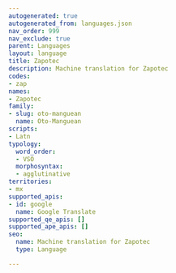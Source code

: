 ```yaml
---
autogenerated: true
autogenerated_from: languages.json
nav_order: 999
nav_exclude: true
parent: Languages
layout: language
title: Zapotec
description: Machine translation for Zapotec
codes:
- zap
names:
- Zapotec
family:
- slug: oto-manguean
  name: Oto-Manguean
scripts:
- Latn
typology:
  word_order:
  - VSO
  morphosyntax:
  - agglutinative
territories:
- mx
supported_apis:
- id: google
  name: Google Translate
supported_qe_apis: []
supported_ape_apis: []
seo:
  name: Machine translation for Zapotec
  type: Language

---
```


